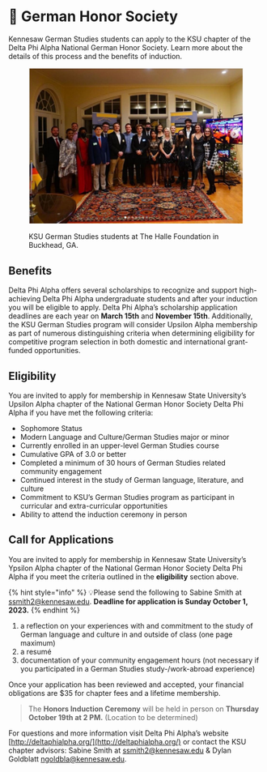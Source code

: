 # 🏅 German Honor Society

Kennesaw German Studies students can apply to the KSU chapter of the Delta Phi Alpha National German Honor Society. Learn more about the details of this process and the benefits of induction.

<figure><img src="../.gitbook/assets/01-h_kynqr40n.jpg" alt=""><figcaption><p>KSU German Studies students at The Halle Foundation in Buckhead, GA.</p></figcaption></figure>

## Benefits <a href="#block-b2b52829db544cada9c3861613a65738" id="block-b2b52829db544cada9c3861613a65738"></a>

Delta Phi Alpha offers several scholarships to recognize and support high-achieving Delta Phi Alpha undergraduate students and after your induction you will be eligible to apply. Delta Phi Alpha’s scholarship application deadlines are each year on **March 15th** and **November 15th**. Additionally, the KSU German Studies program will consider Upsilon Alpha membership as part of numerous distinguishing criteria when determining eligibility for competitive program selection in both domestic and international grant-funded opportunities.

## Eligibility <a href="#block-967eb0b8758847d0b655b4173a7e354c" id="block-967eb0b8758847d0b655b4173a7e354c"></a>

You are invited to apply for membership in Kennesaw State University’s Upsilon Alpha chapter of the National German Honor Society Delta Phi Alpha if you have met the following criteria:

* Sophomore Status
* Modern Language and Culture/German Studies major or minor
* Currently enrolled in an upper-level German Studies course
* Cumulative GPA of 3.0 or better
* Completed a minimum of 30 hours of German Studies related community engagement
* Continued interest in the study of German language, literature, and culture
* Commitment to KSU’s German Studies program as participant in curricular and extra-curricular opportunities
* Ability to attend the induction ceremony in person

## Call for Applications <a href="#block-ca1befd556fe4a058cd0a864da4019e7" id="block-ca1befd556fe4a058cd0a864da4019e7"></a>

You are invited to apply for membership in Kennesaw State University’s Ypsilon Alpha chapter of the National German Honor Society Delta Phi Alpha if you meet the criteria outlined in the **eligibility** section above.

{% hint style="info" %}
💡Please send the following to Sabine Smith at [ssmith2@kennesaw.edu](mailto:ssmith2@kennesaw.edu). **Deadline for application is Sunday October 1, 2023.**
{% endhint %}

1. a reflection on your experiences with and commitment to the study of German language and culture in and outside of class (one page maximum)
2. a resumé
3. documentation of your community engagement hours (not necessary if you participated in a German Studies study-/work-abroad experience)

Once your application has been reviewed and accepted, your financial obligations are $35 for chapter fees and a lifetime membership.

> The **Honors Induction Ceremony** will be held in person on **Thursday October 19th at 2 PM.** (Location to be determined)

For questions and more information visit Delta Phi Alpha’s website [http://deltaphialpha.org/](http://deltaphialpha.org/) or contact the KSU chapter advisors: Sabine Smith at [ssmith2@kennesaw.edu](mailto:ssmith2@kennesaw.edu) & Dylan Goldblatt [ngoldbla@kennesaw.edu](mailto:ngoldbla@kennesaw.edu).

